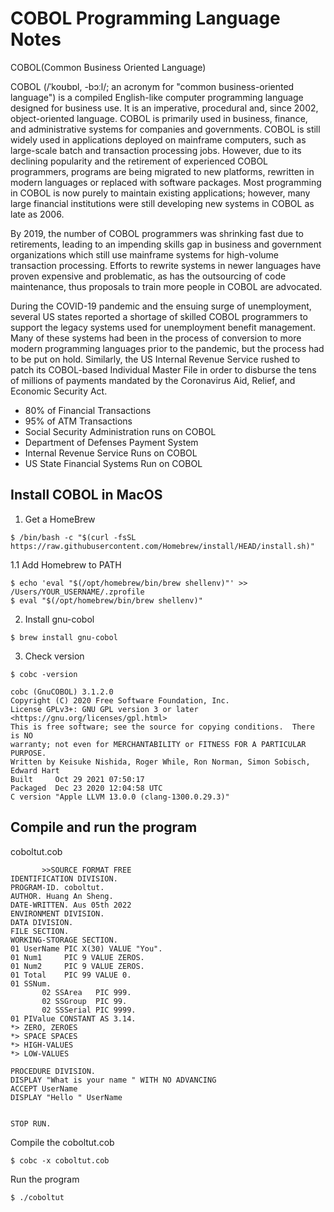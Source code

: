 # COBOL Programming Language Notes

COBOL(Common Business Oriented Language)

COBOL (/ˈkoʊbɒl, -bɔːl/; an acronym for "common business-oriented language") is a compiled English-like computer programming language designed for business use. It is an imperative, procedural and, since 2002, object-oriented language. COBOL is primarily used in business, finance, and administrative systems for companies and governments. COBOL is still widely used in applications deployed on mainframe computers, such as large-scale batch and transaction processing jobs. However, due to its declining popularity and the retirement of experienced COBOL programmers, programs are being migrated to new platforms, rewritten in modern languages or replaced with software packages. Most programming in COBOL is now purely to maintain existing applications; however, many large financial institutions were still developing new systems in COBOL as late as 2006.

By 2019, the number of COBOL programmers was shrinking fast due to retirements, leading to an impending skills gap in business and government organizations which still use mainframe systems for high-volume transaction processing. Efforts to rewrite systems in newer languages have proven expensive and problematic, as has the outsourcing of code maintenance, thus proposals to train more people in COBOL are advocated.

During the COVID-19 pandemic and the ensuing surge of unemployment, several US states reported a shortage of skilled COBOL programmers to support the legacy systems used for unemployment benefit management. Many of these systems had been in the process of conversion to more modern programming languages prior to the pandemic, but the process had to be put on hold. Similarly, the US Internal Revenue Service rushed to patch its COBOL-based Individual Master File in order to disburse the tens of millions of payments mandated by the Coronavirus Aid, Relief, and Economic Security Act.

- 80% of Financial Transactions
- 95% of ATM Transactions
- Social Security Administration runs on COBOL
- Department of Defenses Payment System
- Internal Revenue Service Runs on COBOL
- US State Financial Systems Run on COBOL

## Install COBOL in MacOS

1. Get a HomeBrew

```shell
$ /bin/bash -c "$(curl -fsSL https://raw.githubusercontent.com/Homebrew/install/HEAD/install.sh)"
```

1.1 Add Homebrew to PATH

```shell
$ echo 'eval "$(/opt/homebrew/bin/brew shellenv)"' >> /Users/YOUR_USERNAME/.zprofile
$ eval "$(/opt/homebrew/bin/brew shellenv)"
```

2. Install gnu-cobol

```shell
$ brew install gnu-cobol
```

3. Check version 

```shell
$ cobc -version

cobc (GnuCOBOL) 3.1.2.0
Copyright (C) 2020 Free Software Foundation, Inc.
License GPLv3+: GNU GPL version 3 or later <https://gnu.org/licenses/gpl.html>
This is free software; see the source for copying conditions.  There is NO
warranty; not even for MERCHANTABILITY or FITNESS FOR A PARTICULAR PURPOSE.
Written by Keisuke Nishida, Roger While, Ron Norman, Simon Sobisch, Edward Hart
Built     Oct 29 2021 07:50:17
Packaged  Dec 23 2020 12:04:58 UTC
C version "Apple LLVM 13.0.0 (clang-1300.0.29.3)"
```

## Compile and run the program

coboltut.cob

```cobol
       >>SOURCE FORMAT FREE
IDENTIFICATION DIVISION.
PROGRAM-ID. coboltut.
AUTHOR. Huang An Sheng.
DATE-WRITTEN. Aus 05th 2022
ENVIRONMENT DIVISION. 
DATA DIVISION.
FILE SECTION.
WORKING-STORAGE SECTION.
01 UserName PIC X(30) VALUE "You".
01 Num1     PIC 9 VALUE ZEROS.
01 Num2     PIC 9 VALUE ZEROS.
01 Total    PIC 99 VALUE 0.
01 SSNum.
       02 SSArea   PIC 999.
       02 SSGroup  PIC 99.
       02 SSSerial PIC 9999.
01 PIValue CONSTANT AS 3.14.
*> ZERO, ZEROES
*> SPACE SPACES
*> HIGH-VALUES
*> LOW-VALUES

PROCEDURE DIVISION.
DISPLAY "What is your name " WITH NO ADVANCING
ACCEPT UserName
DISPLAY "Hello " UserName 


STOP RUN.
```

Compile the coboltut.cob

```shell
$ cobc -x coboltut.cob
```

Run the program

```shell
$ ./coboltut
```
